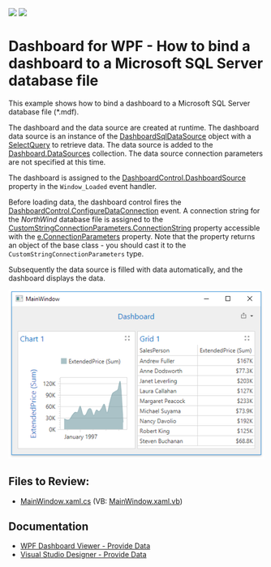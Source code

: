 <!-- default badges list -->
[![](https://img.shields.io/badge/Open_in_DevExpress_Support_Center-FF7200?style=flat-square&logo=DevExpress&logoColor=white)](https://supportcenter.devexpress.com/ticket/details/T830579)
[![](https://img.shields.io/badge/📖_How_to_use_DevExpress_Examples-e9f6fc?style=flat-square)](https://docs.devexpress.com/GeneralInformation/403183)
<!-- default badges end -->
# Dashboard for WPF - How to bind a dashboard to a Microsoft SQL Server database file

This example shows how to bind a dashboard to a Microsoft SQL Server database file (*.mdf).

The dashboard and the data source are created at runtime. The dashboard data source is an instance of the [DashboardSqlDataSource](https://docs.devexpress.com/Dashboard/DevExpress.DashboardCommon.DashboardSqlDataSource) object with a [SelectQuery](https://docs.devexpress.com/CoreLibraries/DevExpress.DataAccess.Sql.SelectQuery) to retrieve data. The data source is added to the [Dashboard.DataSources](https://docs.devexpress.com/Dashboard/DevExpress.DashboardCommon.Dashboard.DataSources) collection. The data source connection parameters are not specified at this time. 

The dashboard is assigned to the [DashboardControl.DashboardSource](https://docs.devexpress.com/Dashboard/DevExpress.DashboardWpf.DashboardControl.Dashboard) property in the `Window_Loaded` event handler. 

Before loading data, the dashboard control fires the [DashboardControl.ConfigureDataConnection](https://docs.devexpress.com/Dashboard/DevExpress.DashboardWpf.DashboardControl.ConfigureDataConnection) event. A connection string for the _NorthWind_ database file is assigned to the [CustomStringConnectionParameters.ConnectionString](https://docs.devexpress.com/CoreLibraries/DevExpress.DataAccess.ConnectionParameters.CustomStringConnectionParameters.ConnectionString) property accessible with the [e.ConnectionParameters](https://docs.devexpress.com/CoreLibraries/DevExpress.DataAccess.Sql.ConfigureDataConnectionEventArgs.ConnectionParameters) property. Note that the property returns an object of the base class - you should cast it to the `CustomStringConnectionParameters` type.

Subsequently the data source is filled with data automatically, and the dashboard displays the data.

![](./images/WpfDashboard_SqlDataSource.png)

## Files to Review:

* [MainWindow.xaml.cs](./CS/WpfDashboard_SqlDataSource/MainWindow.xaml.cs) (VB: [MainWindow.xaml.vb](./VB/WpfDashboard_SqlDataSource/MainWindow.xaml.vb))

## Documentation

- [WPF Dashboard Viewer - Provide Data](https://docs.devexpress.com/Dashboard/119901/wpf-viewer/providing-data)
- [Visual Studio Designer - Provide Data](https://docs.devexpress.com/Dashboard/18295/wpf-viewer/create-dashboards-in-the-visual-studio-designer/provide-data)
